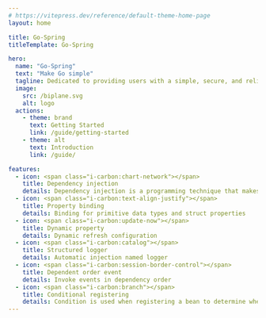 ```yaml
---
# https://vitepress.dev/reference/default-theme-home-page
layout: home

title: Go-Spring
titleTemplate: Go-Spring

hero:
  name: "Go-Spring"
  text: "Make Go simple"
  tagline: Dedicated to providing users with a simple, secure, and reliable programming experience
  image:
    src: /biplane.svg
    alt: logo
  actions:
    - theme: brand
      text: Getting Started
      link: /guide/getting-started
    - theme: alt
      text: Introduction
      link: /guide/

features:
  - icon: <span class="i-carbon:chart-network"></span> 
    title: Dependency injection
    details: Dependency injection is a programming technique that makes a object independent of its dependencies
  - icon: <span class="i-carbon:text-align-justify"></span>
    title: Property binding
    details: Binding for primitive data types and struct properties
  - icon: <span class="i-carbon:update-now"></span>
    title: Dynamic property
    details: Dynamic refresh configuration
  - icon: <span class="i-carbon:catalog"></span>
    title: Structured logger 
    details: Automatic injection named logger
  - icon: <span class="i-carbon:session-border-control"></span>
    title: Dependent order event
    details: Invoke events in dependency order
  - icon: <span class="i-carbon:branch"></span>
    title: Conditional registering
    details: Condition is used when registering a bean to determine whether it's valid
---
```


